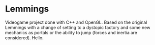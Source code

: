 # Lemmings
Videogame project done with C++ and OpenGL. Based on the original Lemmings with a change of setting to a dystopic factory and some new mechanics as portals or the ability to jump (forces and inertia are considered). Hello. 

